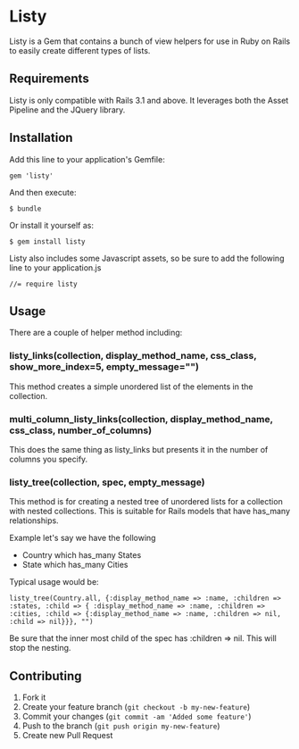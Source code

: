 # Listy

Listy is a Gem that contains a bunch of view helpers for use in Ruby on Rails to easily create different types of lists.

## Requirements

Listy is only compatible with Rails 3.1 and above.
It leverages both the Asset Pipeline and the JQuery library.

## Installation

Add this line to your application's Gemfile:

    gem 'listy'

And then execute:

    $ bundle

Or install it yourself as:

    $ gem install listy

Listy also includes some Javascript assets, so be sure to add the following line to your application.js

	//= require listy

## Usage

There are a couple of helper method including:

### listy_links(collection, display_method_name, css_class, show_more_index=5, empty_message="")

This method creates a simple unordered list of the elements in the collection.

### multi_column_listy_links(collection, display_method_name, css_class, number_of_columns)

This does the same thing as listy_links but presents it in the number of columns you specify.

### listy_tree(collection, spec, empty_message)

This method is for creating a nested tree of unordered lists for a collection with nested collections. This is suitable for Rails models that have has_many relationships.

Example let's say we have the following

* Country which has_many States
* State which has_many Cities

Typical usage would be:

	listy_tree(Country.all, {:display_method_name => :name, :children => :states, :child => { :display_method_name => :name, :children => :cities, :child => {:display_method_name => :name, :children => nil, :child => nil}}}, "")

Be sure that the inner most child of the spec has :children => nil. This will stop the nesting.


## Contributing

1. Fork it
2. Create your feature branch (`git checkout -b my-new-feature`)
3. Commit your changes (`git commit -am 'Added some feature'`)
4. Push to the branch (`git push origin my-new-feature`)
5. Create new Pull Request
